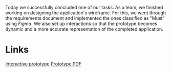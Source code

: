 Today we successfully concluded one of our tasks. As a team, we finished working on designing the application's wireframe. For this, we went through the requirements document and implemented the ones classified as "Must" using _Figma_. We also set up interactions so that the prototype becomes dynamic and a more accurate representation of the completed application.

# Links

[Interactive prototype](https://www.figma.com/proto/CYd8ym0jVD3PjarlkyM5Dx/Osiris?node-id=7%3A31&scaling=min-zoom)
[Prototype PDF](Second%20increment/GUI%20Design.pdf)
